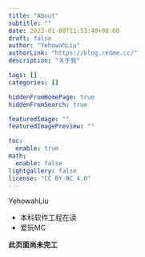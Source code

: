 ```yaml
---
title: "About"
subtitle: ""
date: 2022-01-08T11:53:40+08:00
draft: false
author: "YehowahLiu"
authorLink: "https://blog.redme.cc/"
description: "关于我"

tags: []
categories: []

hiddenFromHomePage: true
hiddenFromSearch: true

featuredImage: ""
featuredImagePreview: ""

toc:
  enable: true
math:
  enable: false
lightgallery: false
license: "CC BY-NC 4.0"
---
```

YehowahLiu
- 本科软件工程在读
- 爱玩MC

**此页面尚未完工**
